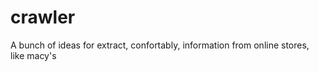 crawler
=======

A bunch of ideas for extract, confortably, information from online stores, like macy's
